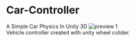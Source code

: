 # Car-Controller
A Simple Car Physics In Unity 3D
![preview 1](https://raw.githubusercontent.com/armooey/Car-Controller/blob/master/Assets/Textures/splash.jpg)  
Vehicle controller created with unity wheel colider.
